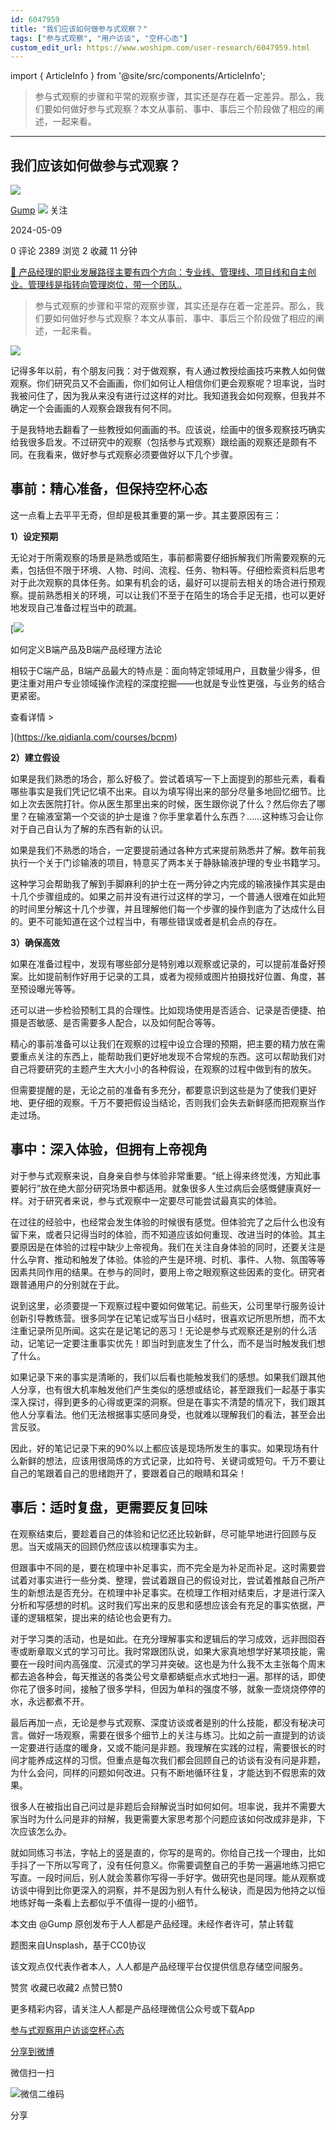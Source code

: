```yaml
---
id: 6047959
title: "我们应该如何做参与式观察？"
tags: ["参与式观察", "用户访谈", "空杯心态"]
custom_edit_url: https://www.woshipm.com/user-research/6047959.html
---
```

import { ArticleInfo } from '@site/src/components/ArticleInfo';

<ArticleInfo
    author="Gump"
    authorLink="https://www.woshipm.com/u/1579723"
    published="2024-05-09"
    views={2389}
    comments={0}
    collects={2}
/>

> 参与式观察的步骤和平常的观察步骤，其实还是存在着一定差异。那么，我们要如何做好参与式观察？本文从事前、事中、事后三个阶段做了相应的阐述，一起来看。

---

## 我们应该如何做参与式观察？

[![](https://static.woshipm.com/view/woshipm_api_def_20240506095708_4674.png?imageView2/1/w/72/h/72/q/100)](https://www.woshipm.com/u/1579723)

[Gump](https://www.woshipm.com/u/1579723) ![](https://static.woshipm.com/tag/1101_1@2x.png) 关注

2024-05-09

0 评论 2389 浏览 2 收藏 11 分钟

[🔗 产品经理的职业发展路径主要有四个方向：专业线、管理线、项目线和自主创业。管理线是指转向管理岗位，带一个团队..](https://ke.qidianla.com/courses/90pm)

> 参与式观察的步骤和平常的观察步骤，其实还是存在着一定差异。那么，我们要如何做好参与式观察？本文从事前、事中、事后三个阶段做了相应的阐述，一起来看。

![](https://image.woshipm.com/2023/04/13/3aeb96e8-d9eb-11ed-9d7a-00163e0b5ff3.jpg)

记得多年以前，有个朋友问我：对于做观察，有人通过教授绘画技巧来教人如何做观察。你们研究员又不会画画，你们如何让人相信你们更会观察呢？坦率说，当时我被问住了，因为我从来没有进行过这样的对比。我知道我会如何观察，但我并不确定一个会画画的人观察会跟我有何不同。

于是我特地去翻看了一些教授如何画画的书。应该说，绘画中的很多观察技巧确实给我很多启发。不过研究中的观察（包括参与式观察）跟绘画的观察还是颇有不同。在我看来，做好参与式观察必须要做好以下几个步骤。

## 事前：精心准备，但保持空杯心态

这一点看上去平平无奇，但却是极其重要的第一步。其主要原因有三：

**1）设定预期**

无论对于所需观察的场景是熟悉或陌生，事前都需要仔细拆解我们所需要观察的元素，包括但不限于环境、人物、时间、流程、任务、物料等。仔细检索资料后思考对于此次观察的具体任务。如果有机会的话，最好可以提前去相关的场合进行预观察。提前熟悉相关的环境，可以让我们不至于在陌生的场合手足无措，也可以更好地发现自己准备过程当中的疏漏。

[![](https://image.woshipm.com/2023/08/02/72b77e4e-30e3-11ee-88e7-00163e0b5ff3.png)

如何定义B端产品及B端产品经理方法论

相较于C端产品，B端产品最大的特点是：面向特定领域用户，且数量少得多，但更注重对用户专业领域操作流程的深度挖掘——也就是专业性更强，与业务的结合更紧密。

查看详情 >

](https://ke.qidianla.com/courses/bcpm)

**2）建立假设**

如果是我们熟悉的场合，那么好极了。尝试着填写一下上面提到的那些元素，看看哪些事实是我们凭记忆填不出来。自以为填写得出来的部分尽量多地回忆细节。比如上次去医院打针。你从医生那里出来的时候，医生跟你说了什么？然后你去了哪里？在输液室第一个交谈的护士是谁？你手里拿着什么东西？……这种练习会让你对于自己自认为了解的东西有新的认识。

如果是我们不熟悉的场合，一定要提前通过各种方式来提前熟悉并了解。数年前我执行一个关于门诊输液的项目，特意买了两本关于静脉输液护理的专业书籍学习。

这种学习会帮助我了解到手脚麻利的护士在一两分钟之内完成的输液操作其实是由十几个步骤组成的。如果之前并没有进行过这样的学习，一个普通人很难在如此短的时间里分解这十几个步骤，并且理解他们每一个步骤的操作到底为了达成什么目的。更不可能知道在这个过程当中，有哪些错误或者是机会点的存在。

**3）确保高效**

如果在准备过程中，发现有哪些部分是特别难以观察或记录的，可以提前准备好预案。比如提前制作好用于记录的工具，或者为视频或图片拍摄找好位置、角度，甚至预设曝光等等。

还可以进一步检验预制工具的合理性。比如现场使用是否适合、记录是否便捷、拍摄是否敏感、是否需要多人配合，以及如何配合等等。

精心的事前准备可以让我们在观察的过程中设立合理的预期，把主要的精力放在需要重点关注的东西上，能帮助我们更好地发现不合常规的东西。这可以帮助我们对自己将要研究的主题产生大大小小的各种假设，在观察的过程中做到有的放矢。

但需要提醒的是，无论之前的准备有多充分，都要意识到这些是为了使我们更好地、更仔细的观察。千万不要把假设当结论，否则我们会失去新鲜感而把观察当作走过场。

## 事中：深入体验，但拥有上帝视角

对于参与式观察来说，自身亲自参与体验非常重要。“纸上得来终觉浅，方知此事要躬行”放在绝大部分研究场景中都适用。就象很多人生过病后会感慨健康真好一样。对于研究者来说，参与式观察中一定要尽可能尝试最真实的体验。

在过往的经验中，也经常会发生体验的时候很有感觉。但体验完了之后什么也没有留下来，或者只记得当时的体验，而不知道应该如何重现、改进当时的体验。其主要原因是在体验的过程中缺少上帝视角。我们在关注自身体验的同时，还要关注是什么孕育、推动和触发了体验。体验的产生是环境、时机、事件、人物、氛围等等因素共同作用的结果。在参与的同时，要用上帝之眼观察这些因素的变化。研究者跟普通用户的分别就在于此。

说到这里，必须要提一下观察过程中要如何做笔记。前些天，公司里举行服务设计创新引导教练营。很多同学在记笔记或写当日小结时，很喜欢记所思所想，而不太注重记录所见所闻。这实在是记笔记的恶习！无论是参与式观察还是别的什么活动，记笔记一定要注重事实优先！即当时到底发生了什么，而不是当时触发我们想了什么。

如果记录下来的事实是清晰的，我们以后看也能触发我们的感想。如果我们跟其他人分享，也有很大机率触发他们产生类似的感想或结论，甚至跟我们一起基于事实深入探讨，得到更多的心得或更深的洞察。但是在事实不清楚的情况下，我们跟其他人分享看法。他们无法根据事实感同身受，也就难以理解我们的看法，甚至会出言反驳。

因此，好的笔记记录下来的90%以上都应该是现场所发生的事实。如果现场有什么新鲜的想法，应该用很简炼的方式记录，比如符号、关键词或短句。千万不要让自己的笔跟着自己的思绪跑开了，要跟着自己的眼睛和耳朵！

## 事后：适时复盘，更需要反复回味

在观察结束后，要趁着自己的体验和记忆还比较新鲜，尽可能早地进行回顾与反思。当天或隔天的回顾仍然应该以梳理事实为主。

但跟事中不同的是，要在梳理中补足事实，而不完全是为补足而补足。这时需要尝试着对事实进行一些分类、整理，尝试着跟自己的假设对比，尝试着推敲自己所产生的新想法是否充分。在梳理中补足事实。在梳理工作相对结束后，才是进行深入分析和写感想的时机。这时我们写出来的反思和感想应该会有充足的事实依据，严谨的逻辑框架，提出来的结论也会更有力。

对于学习类的活动，也是如此。在充分理解事实和逻辑后的学习成效，远非囫囵吞枣或断章取义式的学习可比。我时常跟团队说，如果大家真地想学好某项技能，需要在一段时间内高强度、沉浸式的学习并突破。这也是为什么我不太主张每个周末都去追各种会，每天推送的各类公号文章都蜻蜓点水式地扫一遍。那样的话，即使你花了很多时间，接触了很多学科，但因为单科的强度不够，就象一壶烧烧停停的水，永远都煮不开。

最后再加一点，无论是参与式观察、深度访谈或者是别的什么技能，都没有秘决可言。做好一场观察，需要在很多个细节上的关注与练习。比如之前一直提到的访谈一定要进行适度的暖身，又或不能问是非题。我理解在实践的过程，需要很长的时间才能养成这样的习惯。但重点是每次我们都会回顾自己的访谈有没有问是非题，为什么会问，同样的问题如何改进。只有不断地循环往复，才能达到不假思索的效果。

很多人在被指出自己问过是非题后会辩解说当时如何如何。坦率说，我并不需要大家当时为什么问是非的辩解，我更需要大家思考那个问题应该如何改成非是非，下次应该怎么办。

就如同练习书法，字帖上的竖是直的，你写的是弯的。你给自己找一个理由，比如手抖了一下所以写弯了，没有任何意义。你需要调整自己的手势一遍遍地练习把它写直。一段时间后，别人就会羡慕你写得一手好字。做研究也是同理。能从观察或访谈中得到比你更深入的洞察，并不是因为别人有什么秘诀，而是因为他持之以恒地练好每一条看上去都似乎不值得一提的小细节。

本文由 @Gump 原创发布于人人都是产品经理。未经作者许可，禁止转载

题图来自Unsplash，基于CC0协议

该文观点仅代表作者本人，人人都是产品经理平台仅提供信息存储空间服务。

赞赏 收藏已收藏2 点赞已赞0

更多精彩内容，请关注人人都是产品经理微信公众号或下载App

[参与式观察](https://www.woshipm.com/tag/%e5%8f%82%e4%b8%8e%e5%bc%8f%e8%a7%82%e5%af%9f)[用户访谈](https://www.woshipm.com/tag/%e7%94%a8%e6%88%b7%e8%ae%bf%e8%b0%88)[空杯心态](https://www.woshipm.com/tag/%e7%a9%ba%e6%9d%af%e5%bf%83%e6%80%81)

[分享到微博](https://service.weibo.com/share/share.php?appkey=2775287854&title=我们应该如何做参与式观察？&url=https://www.woshipm.com/user-research/6047959.html&pic=https://image.woshipm.com/2023/04/13/3aeb96e8-d9eb-11ed-9d7a-00163e0b5ff3.jpg)

微信扫一扫

![微信二维码](https://api.pwmqr.com/qrcode/create/?url=https://www.woshipm.com/user-research/6047959.html)

分享